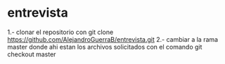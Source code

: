 # entrevista
1.- clonar el repositorio con git clone https://github.com/AlejandroGuerraB/entrevista.git
2.- cambiar a la rama master donde ahi estan los archivos solicitados con el comando git checkout master
